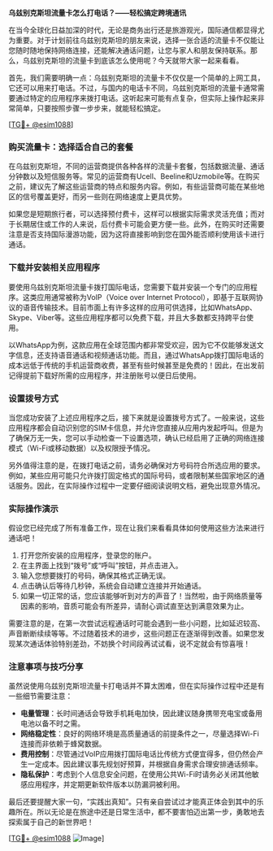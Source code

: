 **乌兹别克斯坦流量卡怎么打电话？——轻松搞定跨境通讯**

在当今全球化日益加深的时代，无论是商务出行还是旅游观光，国际通信都显得尤为重要。对于计划前往乌兹别克斯坦的朋友来说，选择一张合适的流量卡不仅能让您随时随地保持网络连接，还能解决通话问题，让您与家人和朋友保持联系。那么，乌兹别克斯坦的流量卡到底该怎么使用呢？今天就带大家一起来看看。

首先，我们需要明确一点：乌兹别克斯坦的流量卡不仅仅是一个简单的上网工具，它还可以用来打电话。不过，与国内的电话卡不同，乌兹别克斯坦的流量卡通常需要通过特定的应用程序来拨打电话。这听起来可能有点复杂，但实际上操作起来非常简单，只要按照步骤一步步来，就能轻松搞定。

[[TG💪+ @esim1088](https://t.me/s/esim1088)]

### 购买流量卡：选择适合自己的套餐

在乌兹别克斯坦，不同的运营商提供各种各样的流量卡套餐，包括数据流量、通话分钟数以及短信服务等。常见的运营商有Ucell、Beeline和Uzmobile等。在购买之前，建议先了解这些运营商的特点和服务内容。例如，有些运营商可能在某些地区的信号覆盖更好，而另一些则在网络速度上更具优势。

如果您是短期旅行者，可以选择预付费卡，这样可以根据实际需求灵活充值；而对于长期居住或工作的人来说，后付费卡可能会更方便一些。此外，在购买时还需要注意是否支持国际漫游功能，因为这将直接影响到您在国外能否顺利使用该卡进行通话。

### 下载并安装相关应用程序

要使用乌兹别克斯坦流量卡拨打国际电话，您需要下载并安装一个专门的应用程序。这类应用通常被称为VoIP（Voice over Internet Protocol），即基于互联网协议的语音传输技术。目前市面上有许多这样的应用可供选择，比如WhatsApp、Skype、Viber等。这些应用程序都可以免费下载，并且大多数都支持跨平台使用。

以WhatsApp为例，这款应用在全球范围内都非常受欢迎，因为它不仅能够发送文字信息，还支持语音通话和视频通话功能。而且，通过WhatsApp拨打国际电话的成本远低于传统的手机运营商收费，甚至有些时候甚至是免费的！因此，在出发前记得提前下载好所需的应用程序，并注册账号以便日后使用。

### 设置拨号方式

当您成功安装了上述应用程序之后，接下来就是设置拨号方式了。一般来说，这些应用程序都会自动识别您的SIM卡信息，并允许您直接从应用内发起呼叫。但是为了确保万无一失，您可以手动检查一下设置选项，确认已经启用了正确的网络连接模式（Wi-Fi或移动数据）以及权限授予情况。

另外值得注意的是，在拨打电话之前，请务必确保对方号码符合所选应用的要求。例如，某些应用可能只允许拨打固定格式的国际号码，或者限制某些国家地区的通话服务。因此，在实际操作过程中一定要仔细阅读说明文档，避免出现意外情况。

### 实际操作演示

假设您已经完成了所有准备工作，现在让我们来看看具体如何使用这些方法来进行通话吧！

1. 打开您所安装的应用程序，登录您的账户。
2. 在主界面上找到“拨号”或“呼叫”按钮，并点击进入。
3. 输入您想要拨打的号码，确保其格式正确无误。
4. 点击确认后等待几秒钟，系统会自动建立连接并开始通话。
5. 如果一切正常的话，您应该能够听到对方的声音了！当然啦，由于网络质量等因素的影响，音质可能会有所差异，请耐心调试直至达到满意效果为止。

需要注意的是，在第一次尝试远程通话时可能会遇到一些小问题，比如延迟较高、声音断断续续等等。不过随着技术的进步，这些问题正在逐渐得到改善。如果您发现某次通话体验特别差劲，不妨换个时间段再试试看，说不定就会有惊喜哦！

### 注意事项与技巧分享

虽然说使用乌兹别克斯坦流量卡打电话并不算太困难，但在实际操作过程中还是有一些细节需要注意：

- **电量管理**：长时间通话会导致手机耗电加快，因此建议随身携带充电宝或备用电池以备不时之需。
- **网络稳定性**：良好的网络环境是高质量通话的前提条件之一，尽量选择Wi-Fi连接而非依赖于蜂窝数据。
- **费用控制**：尽管通过VoIP应用拨打国际电话比传统方式便宜得多，但仍然会产生一定成本。因此建议事先规划好预算，并根据自身需求合理安排通话频率。
- **隐私保护**：考虑到个人信息安全问题，在使用公共Wi-Fi时请务必关闭其他敏感应用程序，并定期更新软件版本以防漏洞被利用。

最后还要提醒大家一句，“实践出真知”。只有亲自尝试过才能真正体会到其中的乐趣所在。所以无论是在旅途中还是日常生活中，都不要害怕迈出第一步，勇敢地去探索属于自己的新世界吧！

[[TG💪+ @esim1088](https://t.me/s/esim1088) ![Image](https://i.postimg.cc/4NQfJmqS/Snipaste-2025-05-13-00-14-12.png)]